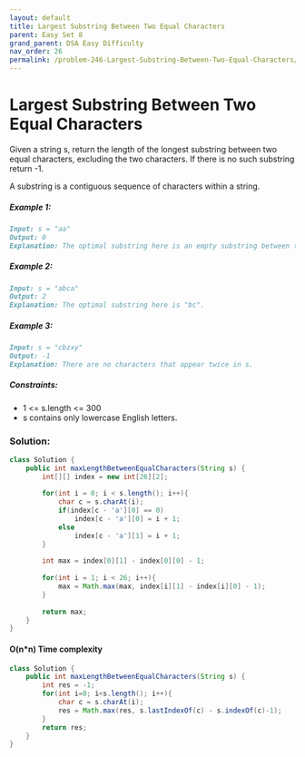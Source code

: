 ```yaml
---
layout: default
title: Largest Substring Between Two Equal Characters
parent: Easy Set 8
grand_parent: DSA Easy Difficulty
nav_order: 26
permalink: /problem-246-Largest-Substring-Between-Two-Equal-Characters/
---
```

# Largest Substring Between Two Equal Characters

Given a string s, return the length of the longest substring between two equal characters, excluding the two characters. If there is no such substring return -1.

A substring is a contiguous sequence of characters within a string.

##### Example 1:
```markdown
Input: s = "aa"
Output: 0
Explanation: The optimal substring here is an empty substring between the two 'a's.
```
##### Example 2:
```markdown
Input: s = "abca"
Output: 2
Explanation: The optimal substring here is "bc".
```
##### Example 3:
```markdown
Input: s = "cbzxy"
Output: -1
Explanation: There are no characters that appear twice in s.
```
##### Constraints:
* 1 <= s.length <= 300
* s contains only lowercase English letters.

### Solution:
```java
class Solution {
    public int maxLengthBetweenEqualCharacters(String s) {
        int[][] index = new int[26][2];
        
        for(int i = 0; i < s.length(); i++){
            char c = s.charAt(i);
            if(index[c - 'a'][0] == 0) 
                index[c - 'a'][0] = i + 1;
            else
                index[c - 'a'][1] = i + 1;
        }
        
        int max = index[0][1] - index[0][0] - 1;
        
        for(int i = 1; i < 26; i++){
            max = Math.max(max, index[i][1] - index[i][0] - 1);
        }
        
        return max;
    }
}
```

####  O(n*n) Time complexity
```java
class Solution {
    public int maxLengthBetweenEqualCharacters(String s) {
        int res = -1;
        for(int i=0; i<s.length(); i++){
            char c = s.charAt(i);
            res = Math.max(res, s.lastIndexOf(c) - s.indexOf(c)-1);            
        }
        return res;
    }
}
```